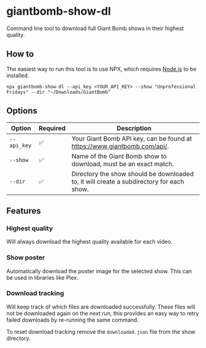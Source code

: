 # giantbomb-show-dl

Command line tool to download full Giant Bomb shows in their highest quality.

## How to

The easiest way to run this tool is to use NPX, which requires [Node.js](https://nodejs.org/) to be installed.

```shell
npx giantbomb-show-dl --api_key <YOUR_API_KEY> --show "Unprofessional Fridays" --dir "~/Downloads/GiantBomb"
```

## Options

| Option      | Required | Description                                                                              |
| ----------- | -------- | ---------------------------------------------------------------------------------------- |
| `--api_key` | ✅       | Your Giant Bomb API key, can be found at https://www.giantbomb.com/api/.                 |
| `--show`    | ✅       | Name of the Giant Bomb show to download, must be an exact match.                         |
| `--dir`     | ✅       | Directory the show should be downloaded to, it will create a subdirectory for each show. |

## Features

### Highest quality

Will always download the highest quality available for each video.

### Show poster

Automatically download the poster image for the selected show. This can be used in libraries like Plex.

### Download tracking

Will keep track of which files are downloaded successfully. These files will not be downloaded again on the next run, this provides an easy way to retry failed downloads by re-running the same command.

To reset download tracking remove the `downloaded.json` file from the show directory.

